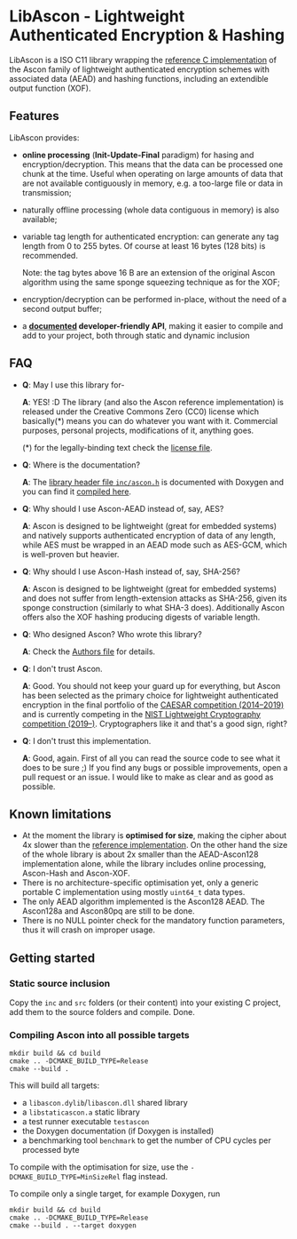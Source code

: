 LibAscon - Lightweight Authenticated Encryption & Hashing
================================================================================

LibAscon is a ISO C11 library wrapping the
[reference C implementation](https://github.com/ascon/ascon-c)
of the Ascon family of lightweight authenticated encryption schemes with
associated data (AEAD) and hashing functions, including an extendible output
function (XOF).


Features
----------------------------------------

LibAscon provides:

- **online processing** (**Init-Update-Final** paradigm) for hasing and
  encryption/decryption. This means that the data can be processed one
  chunk at the time. Useful when operating on large amounts of data that are
  not available contiguously in memory, e.g. a too-large file or data in
  transmission;

- naturally offline processing (whole data contiguous in memory) is also
  available;

- variable tag length for authenticated encryption: can generate any tag length
  from 0 to 255 bytes. Of course at least 16 bytes (128 bits) is recommended.
  
  Note: the tag bytes above 16 B are an extension of the original Ascon 
  algorithm using the same sponge squeezing technique as for the XOF;

- encryption/decryption can be performed in-place, without the need of a
  second output buffer; 

- a **[documented](https://thematjaz.github.io/LibAscon/)
  developer-friendly API**, making it easier to compile and add to your project,
  both through static and dynamic inclusion



FAQ
----------------------------------------

- **Q**: May I use this library for-
 
  **A**: YES! :D The library (and also the Ascon reference implementation)
  is released under the Creative Commons Zero (CC0) license which basically(*)
  means you can do whatever you want with it. Commercial purposes, personal
  projects, modifications of it, anything goes.
  
  (*) for the legally-binding text check the [license file](LICENSE.md).

- **Q**: Where is the documentation?

  **A**: The [library header file `inc/ascon.h`](inc/ascon.h) is documented with
  Doxygen and you can find it
  [compiled here](https://thematjaz.github.io/LibAscon/).

- **Q**: Why should I use Ascon-AEAD instead of, say, AES?
  
  **A**: Ascon is designed to be lightweight (great for embedded systems) and
  natively supports authenticated encryption of data of any length, while
  AES must be wrapped in an AEAD mode such as AES-GCM, which is well-proven
  but heavier.

- **Q**: Why should I use Ascon-Hash instead of, say, SHA-256?

  **A**: Ascon is designed to be lightweight (great for embedded systems)
  and does not suffer from length-extension attacks as SHA-256, given its
  sponge construction (similarly to what SHA-3 does). Additionally Ascon
  offers also the XOF hashing producing digests of variable length.

- **Q**: Who designed Ascon? Who wrote this library?

  **A**: Check the [Authors file](AUTHORS.md) for details.

- **Q**: I don't trust Ascon.

  **A**: Good. You should not keep your guard up for everything, but Ascon
  has been selected as the primary choice for lightweight authenticated 
  encryption in the final portfolio of the
  [CAESAR competition (2014–2019)](https://competitions.cr.yp.to/caesar-submissions.html)
  and is currently competing in the
  [NIST Lightweight Cryptography competition (2019–)](https://csrc.nist.gov/projects/lightweight-cryptography).
  Cryptographers like it and that's a good sign, right?

- **Q**: I don't trust this implementation.

  **A**: Good, again. First of all you can read the source code to see what it
  does to be sure ;) If you find any bugs or possible improvements,
  open a pull request or an issue. I would like to make as clear and as good
  as possible.



Known limitations
----------------------------------------

- At the moment the library is **optimised for size**, making the cipher
  about 4x slower than the
  [reference implementation](https://github.com/ascon/ascon-c).
  On the other hand the size of the whole library is about 2x smaller than the
  AEAD-Ascon128 implementation alone, while the library includes online
  processing, Ascon-Hash and Ascon-XOF.
- There is no architecture-specific optimisation yet, only a generic portable
  C implementation using mostly `uint64_t` data types.
- The only AEAD algorithm implemented is the Ascon128 AEAD. The Ascon128a and 
  Ascon80pq are still to be done.
- There is no NULL pointer check for the mandatory function parameters, thus
  it will crash on improper usage.



Getting started
----------------------------------------

### Static source inclusion

Copy the `inc` and `src` folders (or their content) into your existing
C project, add them to the source folders and compile. Done.


### Compiling Ascon into all possible targets

```
mkdir build && cd build
cmake .. -DCMAKE_BUILD_TYPE=Release
cmake --build .
```

This will build all targets:

- a `libascon.dylib`/`libascon.dll` shared library
- a `libstaticascon.a` static library
- a test runner executable `testascon`
- the Doxygen documentation (if Doxygen is installed)
- a benchmarking tool `benchmark` to get the number of CPU cycles per
  processed byte

To compile with the optimisation for size, use the
`-DCMAKE_BUILD_TYPE=MinSizeRel` flag instead.

To compile only a single target, for example Doxygen, run
```
mkdir build && cd build
cmake .. -DCMAKE_BUILD_TYPE=Release
cmake --build . --target doxygen
```
